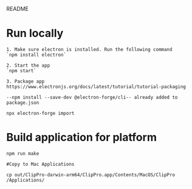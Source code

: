 README

# Run locally

	1. Make sure electron is installed. Run the following command 
	`npm install electron`

	2. Start the app
	`npm start`

	3. Package app
	https://www.electronjs.org/docs/latest/tutorial/tutorial-packaging

	--npm install --save-dev @electron-forge/cli-- already added to package.json

	npx electron-forge import

# Build application for platform
	npm run make

	#Copy to Mac Applications

	cp out/ClipPro-darwin-arm64/ClipPro.app/Contents/MacOS/ClipPro /Applications/